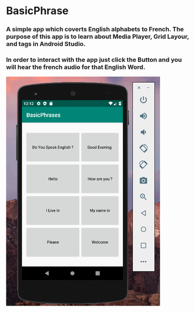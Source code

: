 # BasicPhrase

### A simple app which coverts English alphabets to French. The purpose of this app is to learn about Media Player, Grid Layour, and tags in Android Studio. 

### In order to interact with the app just click the Button and you will hear the french audio for that English Word. 
<img src = "Images/ss.png" >
